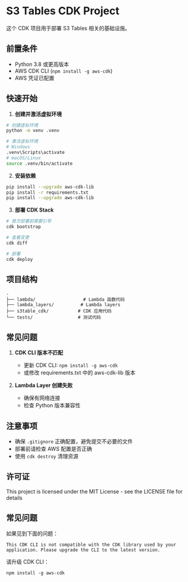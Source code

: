 # S3 Tables CDK Project

这个 CDK 项目用于部署 S3 Tables 相关的基础设施。

## 前置条件

- Python 3.8 或更高版本
- AWS CDK CLI (`npm install -g aws-cdk`)
- AWS 凭证已配置

## 快速开始

1. **创建并激活虚拟环境**

```bash
# 创建虚拟环境
python -m venv .venv

# 激活虚拟环境
# Windows
.venv\Scripts\activate
# macOS/Linux
source .venv/bin/activate
```

2. **安装依赖**

```bash
pip install --upgrade aws-cdk-lib
pip install -r requirements.txt
pip install --upgrade aws-cdk-lib
```

3. **部署 CDK Stack**

```bash
# 首次部署前需要引导
cdk bootstrap

# 查看变更
cdk diff

# 部署
cdk deploy
```

## 项目结构

```
.
├── lambda/                  # Lambda 函数代码
├── lambda_layers/          # Lambda layers
├── s3table_cdk/           # CDK 应用代码
└── tests/                 # 测试代码
```

## 常见问题

1. **CDK CLI 版本不匹配**
   - 更新 CDK CLI: `npm install -g aws-cdk`
   - 或修改 requirements.txt 中的 aws-cdk-lib 版本

2. **Lambda Layer 创建失败**
   - 确保有网络连接
   - 检查 Python 版本兼容性

## 注意事项

- 确保 `.gitignore` 正确配置，避免提交不必要的文件
- 部署前请检查 AWS 配置是否正确
- 使用 `cdk destroy` 清理资源

## 许可证

This project is licensed under the MIT License - see the LICENSE file for details

## 常见问题

如果见到下面的问题：
```
This CDK CLI is not compatible with the CDK library used by your application. Please upgrade the CLI to the latest version.
```
请升级 CDK CLI：
```
npm install -g aws-cdk
```

